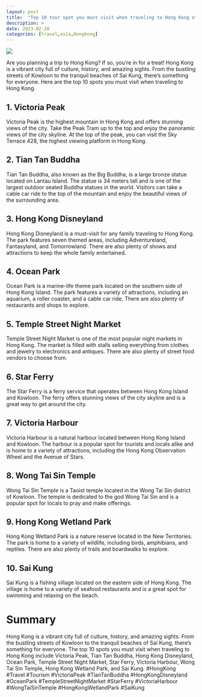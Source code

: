 ```yaml
---
layout: post
title:  "Top 10 tour spot you must visit when traveling to Hong Kong of Hong Kong "
description: >
date: 2023-02-20
categories: [travel,asia,Hongkong]
---
```

<img src="https://images.unsplash.com/photo-1590378059071-f9f9b9f9c9a2?ixlib=rb-1.2.1&ixid=eyJhcHBfaWQiOjEyMDd9&auto=format&fit=crop&w=1050&q=80">

Are you planning a trip to Hong Kong? If so, you’re in for a treat! Hong Kong is a vibrant city full of culture, history, and amazing sights. From the bustling streets of Kowloon to the tranquil beaches of Sai Kung, there’s something for everyone. Here are the top 10 spots you must visit when traveling to Hong Kong.

## 1. Victoria Peak

Victoria Peak is the highest mountain in Hong Kong and offers stunning views of the city. Take the Peak Tram up to the top and enjoy the panoramic views of the city skyline. At the top of the peak, you can visit the Sky Terrace 428, the highest viewing platform in Hong Kong.

## 2. Tian Tan Buddha

Tian Tan Buddha, also known as the Big Buddha, is a large bronze statue located on Lantau Island. The statue is 34 meters tall and is one of the largest outdoor seated Buddha statues in the world. Visitors can take a cable car ride to the top of the mountain and enjoy the beautiful views of the surrounding area.

## 3. Hong Kong Disneyland

Hong Kong Disneyland is a must-visit for any family traveling to Hong Kong. The park features seven themed areas, including Adventureland, Fantasyland, and Tomorrowland. There are also plenty of shows and attractions to keep the whole family entertained.

## 4. Ocean Park

Ocean Park is a marine-life theme park located on the southern side of Hong Kong Island. The park features a variety of attractions, including an aquarium, a roller coaster, and a cable car ride. There are also plenty of restaurants and shops to explore.

## 5. Temple Street Night Market

Temple Street Night Market is one of the most popular night markets in Hong Kong. The market is filled with stalls selling everything from clothes and jewelry to electronics and antiques. There are also plenty of street food vendors to choose from.

## 6. Star Ferry

The Star Ferry is a ferry service that operates between Hong Kong Island and Kowloon. The ferry offers stunning views of the city skyline and is a great way to get around the city.

## 7. Victoria Harbour

Victoria Harbour is a natural harbour located between Hong Kong Island and Kowloon. The harbour is a popular spot for tourists and locals alike and is home to a variety of attractions, including the Hong Kong Observation Wheel and the Avenue of Stars.

## 8. Wong Tai Sin Temple

Wong Tai Sin Temple is a Taoist temple located in the Wong Tai Sin district of Kowloon. The temple is dedicated to the god Wong Tai Sin and is a popular spot for locals to pray and make offerings.

## 9. Hong Kong Wetland Park

Hong Kong Wetland Park is a nature reserve located in the New Territories. The park is home to a variety of wildlife, including birds, amphibians, and reptiles. There are also plenty of trails and boardwalks to explore.

## 10. Sai Kung

Sai Kung is a fishing village located on the eastern side of Hong Kong. The village is home to a variety of seafood restaurants and is a great spot for swimming and relaxing on the beach.

# Summary

Hong Kong is a vibrant city full of culture, history, and amazing sights. From the bustling streets of Kowloon to the tranquil beaches of Sai Kung, there’s something for everyone. The top 10 spots you must visit when traveling to Hong Kong include Victoria Peak, Tian Tan Buddha, Hong Kong Disneyland, Ocean Park, Temple Street Night Market, Star Ferry, Victoria Harbour, Wong Tai Sin Temple, Hong Kong Wetland Park, and Sai Kung. #HongKong #Travel #Tourism #VictoriaPeak #TianTanBuddha #HongKongDisneyland #OceanPark #TempleStreetNightMarket #StarFerry #VictoriaHarbour #WongTaiSinTemple #HongKongWetlandPark #SaiKung